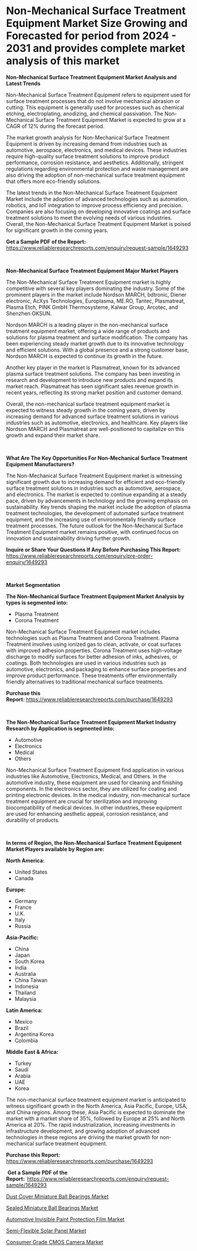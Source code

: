 <p><h1>Non-Mechanical Surface Treatment Equipment Market Size Growing and Forecasted for period from 2024 - 2031 and provides complete market analysis of this market</h1></p><p><strong>Non-Mechanical Surface Treatment Equipment Market Analysis and Latest Trends</strong></p>
<p><p>Non-Mechanical Surface Treatment Equipment refers to equipment used for surface treatment processes that do not involve mechanical abrasion or cutting. This equipment is generally used for processes such as chemical etching, electroplating, anodizing, and chemical passivation. The Non-Mechanical Surface Treatment Equipment Market is expected to grow at a CAGR of 12% during the forecast period.</p><p>The market growth analysis for Non-Mechanical Surface Treatment Equipment is driven by increasing demand from industries such as automotive, aerospace, electronics, and medical devices. These industries require high-quality surface treatment solutions to improve product performance, corrosion resistance, and aesthetics. Additionally, stringent regulations regarding environmental protection and waste management are also driving the adoption of non-mechanical surface treatment equipment that offers more eco-friendly solutions.</p><p>The latest trends in the Non-Mechanical Surface Treatment Equipment Market include the adoption of advanced technologies such as automation, robotics, and IoT integration to improve process efficiency and precision. Companies are also focusing on developing innovative coatings and surface treatment solutions to meet the evolving needs of various industries. Overall, the Non-Mechanical Surface Treatment Equipment Market is poised for significant growth in the coming years.</p></p>
<p><strong>Get a Sample PDF of the Report:&nbsp;</strong> <a href="https://www.reliableresearchreports.com/enquiry/request-sample/1649293">https://www.reliableresearchreports.com/enquiry/request-sample/1649293</a></p>
<p>&nbsp;</p>
<p><strong>Non-Mechanical Surface Treatment Equipment Major Market Players</strong></p>
<p><p>The Non-Mechanical Surface Treatment Equipment market is highly competitive with several key players dominating the industry. Some of the prominent players in the market include Nordson MARCH, bdtronic, Diener electronic, AcXys Technologies, Europlasma, ME.RO, Tantec, Plasmatreat, Plasma Etch, PINK GmbH Thermosysteme, Kalwar Group, Arcotec, and Shenzhen OKSUN.</p><p>Nordson MARCH is a leading player in the non-mechanical surface treatment equipment market, offering a wide range of products and solutions for plasma treatment and surface modification. The company has been experiencing steady market growth due to its innovative technology and efficient solutions. With a global presence and a strong customer base, Nordson MARCH is expected to continue its growth in the future.</p><p>Another key player in the market is Plasmatreat, known for its advanced plasma surface treatment solutions. The company has been investing in research and development to introduce new products and expand its market reach. Plasmatreat has seen significant sales revenue growth in recent years, reflecting its strong market position and customer demand.</p><p>Overall, the non-mechanical surface treatment equipment market is expected to witness steady growth in the coming years, driven by increasing demand for advanced surface treatment solutions in various industries such as automotive, electronics, and healthcare. Key players like Nordson MARCH and Plasmatreat are well-positioned to capitalize on this growth and expand their market share.</p></p>
<p>&nbsp;</p>
<p><strong>What Are The Key Opportunities For Non-Mechanical Surface Treatment Equipment Manufacturers?</strong></p>
<p><p>The Non-Mechanical Surface Treatment Equipment market is witnessing significant growth due to increasing demand for efficient and eco-friendly surface treatment solutions in industries such as automotive, aerospace, and electronics. The market is expected to continue expanding at a steady pace, driven by advancements in technology and the growing emphasis on sustainability. Key trends shaping the market include the adoption of plasma treatment technologies, the development of automated surface treatment equipment, and the increasing use of environmentally friendly surface treatment processes. The future outlook for the Non-Mechanical Surface Treatment Equipment market remains positive, with continued focus on innovation and sustainability driving further growth.</p></p>
<p><strong>Inquire or Share Your Questions If Any Before Purchasing This Report:</strong> <a href="https://www.reliableresearchreports.com/enquiry/pre-order-enquiry/1649293">https://www.reliableresearchreports.com/enquiry/pre-order-enquiry/1649293</a></p>
<p>&nbsp;</p>
<p><strong>Market Segmentation</strong></p>
<p><strong>The Non-Mechanical Surface Treatment Equipment Market Analysis by types is segmented into:</strong></p>
<p><ul><li>Plasma Treatment</li><li>Corona Treatment</li></ul></p>
<p><p>Non-Mechanical Surface Treatment Equipment market includes technologies such as Plasma Treatment and Corona Treatment. Plasma Treatment involves using ionized gas to clean, activate, or coat surfaces with improved adhesion properties. Corona Treatment uses high-voltage discharge to modify surfaces for better adhesion of inks, adhesives, or coatings. Both technologies are used in various industries such as automotive, electronics, and packaging to enhance surface properties and improve product performance. These treatments offer environmentally friendly alternatives to traditional mechanical surface treatments.</p></p>
<p><strong>Purchase this Report:&nbsp;</strong><a href="https://www.reliableresearchreports.com/purchase/1649293">https://www.reliableresearchreports.com/purchase/1649293</a></p>
<p>&nbsp;</p>
<p><strong>The Non-Mechanical Surface Treatment Equipment Market Industry Research by Application is segmented into:</strong></p>
<p><ul><li>Automotive</li><li>Electronics</li><li>Medical</li><li>Others</li></ul></p>
<p><p>Non-Mechanical Surface Treatment Equipment find application in various industries like Automotive, Electronics, Medical, and Others. In the automotive industry, these equipment are used for cleaning and finishing components. In the electronics sector, they are utilized for coating and printing electronic devices. In the medical industry, non-mechanical surface treatment equipment are crucial for sterilization and improving biocompatibility of medical devices. In other industries, these equipment are used for enhancing aesthetic appeal, corrosion resistance, and durability of products.</p></p>
<p>&nbsp;</p>
<p><strong>In terms of Region, the Non-Mechanical Surface Treatment Equipment Market Players available by Region are:</strong></p>
<p>
    <p> <strong> North America: </strong>
        <ul>
            <li>United States</li>
            <li>Canada</li>
        </ul>
        </p> 
    <p> <strong> Europe: </strong>
        <ul>
            <li>Germany</li>
            <li>France</li>
            <li>U.K.</li>
            <li>Italy</li>
            <li>Russia</li>
        </ul>
        </p> 
    <p> <strong> Asia-Pacific: </strong>
        <ul>
            <li>China</li>
            <li>Japan</li>
            <li>South Korea</li>
            <li>India</li>
            <li>Australia</li>
            <li>China Taiwan</li>
            <li>Indonesia</li>
            <li>Thailand</li>
            <li>Malaysia</li>
        </ul>
        </p> 
    <p> <strong> Latin America: </strong>
        <ul>
            <li>Mexico</li>
            <li>Brazil</li>
            <li>Argentina Korea</li>
            <li>Colombia</li>
        </ul>
        </p> 
    <p> <strong> Middle East & Africa: </strong>
        <ul>
            <li>Turkey</li>
            <li>Saudi</li>
            <li>Arabia</li>
            <li>UAE</li>
            <li>Korea</li>
        </ul>
    </p>
    </p>
<p><p>The non-mechanical surface treatment equipment market is anticipated to witness significant growth in the North America, Asia Pacific, Europe, USA, and China regions. Among these, Asia Pacific is expected to dominate the market with a market share of 35%, followed by Europe at 25% and North America at 20%. The rapid industrialization, increasing investments in infrastructure development, and growing adoption of advanced technologies in these regions are driving the market growth for non-mechanical surface treatment equipment.</p></p>
<p><strong>Purchase this Report: </strong><a href="https://www.reliableresearchreports.com/purchase/1649293">https://www.reliableresearchreports.com/purchase/1649293</a></p>
<p>&nbsp;<strong>Get a Sample PDF of the Report:&nbsp;&nbsp;</strong><a href="https://www.reliableresearchreports.com/enquiry/request-sample/1649293">https://www.reliableresearchreports.com/enquiry/request-sample/1649293</a></p>
<p><strong></strong></p>
<p><p><a href="https://github.com/lataunyatinikmelvin59ilbd0dv/Market-Research-Report-List-1/blob/main/dust-cover-miniature-ball-bearings-market.md">Dust Cover Miniature Ball Bearings Market</a></p><p><a href="https://github.com/JameTravis/Market-Research-Report-List-3/blob/main/sealed-miniature-ball-bearings-market.md">Sealed Miniature Ball Bearings Market</a></p><p><a href="https://github.com/luckyshygirl/Market-Research-Report-List-3/blob/main/automotive-invisible-paint-protection-film-market.md">Automotive Invisible Paint Protection Film Market</a></p><p><a href="https://github.com/vimar16th/Market-Research-Report-List-3/blob/main/semi-flexible-solar-panel-market.md">Semi-Flexible Solar Panel Market</a></p><p><a href="https://github.com/pgtimber/Market-Research-Report-List-1/blob/main/consumer-grade-cmos-camera-market.md">Consumer Grade CMOS Camera Market</a></p></p>